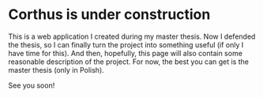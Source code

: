 Corthus is under construction
===========

This is a web application I created during my master thesis. 
Now I defended the thesis, so I can finally turn the project 
into something useful (if only I have time for this).
And then, hopefully, this page will also contain some reasonable 
description of the project. For now, the best you can get is
the master thesis (only in Polish).

See you soon!
